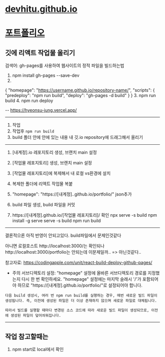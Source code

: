# [devhitu.github.io](https://devhitu.github.io/)
# [포트폴리오](https://devhitu.github.io/portfolio/)

## 깃에 리액트 작업물 올리기

검색어: gh-pages를 사용하여 웹사이트의 정적 파일을 빌드하는법

1. npm install gh-pages --save-dev
2. 
{
  "homepage": "https://username.github.io/repository-name/",
  "scripts": {
    "predeploy": "npm run build",
    "deploy": "gh-pages -d build"
  }
}
3. npm run build
4. npm run deploy


--
https://hyeonsu-jung.vercel.app/

---
1. 작업
2. 작업후 `npm run build`
3. build 폴더 안에 안에 있는 내용 내 깃.io repository에 드래그해서 올리기

---
1. [내계정].io 레포지토리 생성, 브랜치 main 설정
2. [작업물 레포지토리] 생성, 브랜치 main 설정
3. [작업물 레포지토리]에 복제해서 내 로컬 vs환경에 설치
4. 복제한 폴더에 리액트 작업물 복붙
5. "homepage": "https://[내계정]..github.io/portfolio/" json추가


6. build 파일 생성, build 파일을 커밋
7. https://[내계정].github.io/[작업물 레포지토리]/ 확인
npx serve -s build
npm install -g serve
serve -s build
npm run build

---
결론적으론 아직 반영이 안되고있다.
build파일에서 문제인것같다

아니면 로컬호스트 http://localhost:3000/는 확인되나
http://localhost:3000/portfolio는 안되는데 이문제일까..
=> 아닌것같다..



참고자료: https://codingapple.com/unit/react-build-deploy-github-pages/
- 주의
서브디렉토리 설정: "homepage" 설정에 올바른 서브디렉토리 경로를 지정했는지 다시 한 번 확인하세요. "homepage" 설정에는 마지막 슬래시 '/'가 포함되어야 하므로 "https://[내계정].github.io/portfolio/"로 설정되어야 합니다.

```
다음 build 생성시, 여러 번 npm run build를 실행하는 경우, 매번 새로운 빌드 파일이 생성됩니다. 즉, 이전에 생성된 파일은 더 이상 존재하지 않으며 새로운 파일로 대체됩니다.

따라서 빌드를 실행할 때마다 변경된 소스 코드에 따라 새로운 빌드 파일이 생성되므로, 이전에 생성된 파일이 덮어씌워집니다.

```
---
## 작업 참고할때는
1. npm start로 local에서 확인

